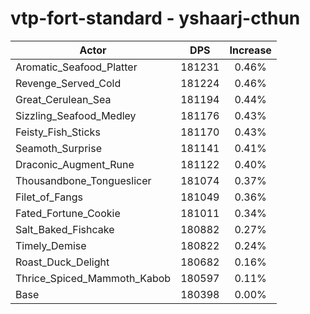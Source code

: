 # vtp-fort-standard - yshaarj-cthun
| Actor | DPS | Increase |
|---|:---:|:---:|
|Aromatic_Seafood_Platter|181231|0.46%|
|Revenge_Served_Cold|181224|0.46%|
|Great_Cerulean_Sea|181194|0.44%|
|Sizzling_Seafood_Medley|181176|0.43%|
|Feisty_Fish_Sticks|181170|0.43%|
|Seamoth_Surprise|181141|0.41%|
|Draconic_Augment_Rune|181122|0.40%|
|Thousandbone_Tongueslicer|181074|0.37%|
|Filet_of_Fangs|181049|0.36%|
|Fated_Fortune_Cookie|181011|0.34%|
|Salt_Baked_Fishcake|180882|0.27%|
|Timely_Demise|180822|0.24%|
|Roast_Duck_Delight|180682|0.16%|
|Thrice_Spiced_Mammoth_Kabob|180597|0.11%|
|Base|180398|0.00%|
